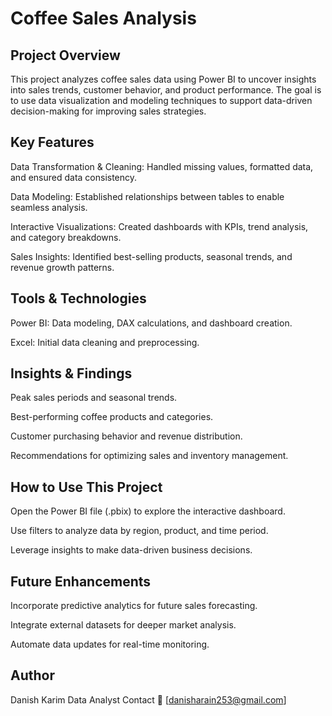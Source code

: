 # Coffee Sales Analysis

## Project Overview

This project analyzes coffee sales data using Power BI to uncover insights into sales trends, customer behavior, and product performance. The goal is to use data visualization and modeling techniques to support data-driven decision-making for improving sales strategies.

## Key Features

Data Transformation & Cleaning: Handled missing values, formatted data, and ensured data consistency.

Data Modeling: Established relationships between tables to enable seamless analysis.

Interactive Visualizations: Created dashboards with KPIs, trend analysis, and category breakdowns.

Sales Insights: Identified best-selling products, seasonal trends, and revenue growth patterns.

## Tools & Technologies

Power BI: Data modeling, DAX calculations, and dashboard creation.

Excel: Initial data cleaning and preprocessing.

## Insights & Findings

Peak sales periods and seasonal trends.

Best-performing coffee products and categories.

Customer purchasing behavior and revenue distribution.

Recommendations for optimizing sales and inventory management.

## How to Use This Project

Open the Power BI file (.pbix) to explore the interactive dashboard.

Use filters to analyze data by region, product, and time period.

Leverage insights to make data-driven business decisions.

## Future Enhancements

Incorporate predictive analytics for future sales forecasting.

Integrate external datasets for deeper market analysis.

Automate data updates for real-time monitoring.

## Author
Danish Karim Data Analyst 
Contact
📩 [danisharain253@gmail.com]
